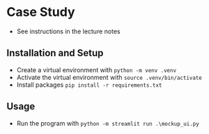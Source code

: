 # Case Study

- See instructions in the lecture notes

## Installation and Setup
- Create a virtual environment with `python -m venv .venv`
- Activate the virtual environment with `source .venv/bin/activate`	
- Install packages `pip install -r requirements.txt`

## Usage
- Run the program with `python -m streamlit run .\mockup_ui.py`
